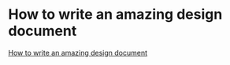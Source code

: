 # How to write an amazing design document
[How to write an amazing design document](https://aiwithcloud.com/2022/09/15/how_to_write_an_amazing_design_document/)